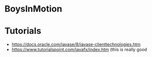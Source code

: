 # BoysInMotion

# Tutorials
- https://docs.oracle.com/javase/8/javase-clienttechnologies.htm
- https://www.tutorialspoint.com/javafx/index.htm (this is really good
